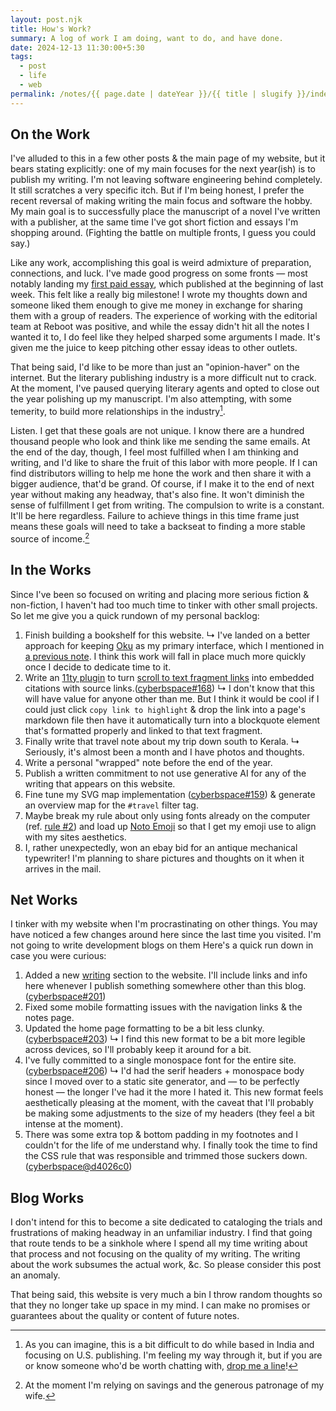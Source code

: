 ```yaml
---
layout: post.njk
title: How's Work?
summary: A log of work I am doing, want to do, and have done.
date: 2024-12-13 11:30:00+5:30
tags:
  - post
  - life
  - web
permalink: /notes/{{ page.date | dateYear }}/{{ title | slugify }}/index.html
---
```


## On the Work

I've alluded to this in a few other posts & the main page of my website, but it bears stating explicitly: one of my main focuses for the next year(ish) is to publish my writing. I'm not leaving software engineering behind completely. It still scratches a very specific itch. But if I'm being honest, I prefer the recent reversal of making writing the main focus and software the hobby. My main goal is to successfully place the manuscript of a novel I've written with a publisher, at the same time I've got short fiction and essays I'm shopping around. (Fighting the battle on multiple fronts, I guess you could say.)

Like any work, accomplishing this goal is weird admixture of preparation, connections, and luck. I've made good progress on some fronts — most notably landing my [first paid essay](https://joinreboot.org/p/nearest-neighbors), which published at the beginning of last week. This felt like a really big milestone! I wrote my thoughts down and someone liked them enough to give me money in exchange for sharing them with a group of readers. The experience of working with the editorial team at Reboot was positive, and while the essay didn't hit all the notes I wanted it to, I do feel like they helped sharped some arguments I made. It's given me the juice to keep pitching other essay ideas to other outlets.

That being said, I'd like to be more than just an "opinion-haver" on the internet. But the literary publishing industry is a more difficult nut to crack. At the moment, I've paused querying literary agents and opted to close out the year polishing up my manuscript. I'm also attempting, with some temerity, to build more relationships in the industry[^1].

Listen. I get that these goals are not unique. I know there are a hundred thousand people who look and think like me sending the same emails. At the end of the day, though, I feel most fulfilled when I am thinking and writing, and I'd like to share the fruit of this labor with more people. If I can find distributors willing to help me hone the work and then share it with a bigger audience, that'd be grand. Of course, if I make it to the end of next year without making any headway, that's also fine. It won't diminish the sense of fulfillment I get from writing. The compulsion to write is a constant. It'll be here regardless. Failure to achieve things in this time frame just means these goals will need to take a backseat to finding a more stable source of income.[^2]

## In the Works

Since I've been so focused on writing and placing more serious fiction & non-fiction, I haven't had too much time to tinker with other small projects. So let me give you a quick rundown of my personal backlog:

1. Finish building a bookshelf for this website.
    ↳ I've landed on a better approach for keeping [Oku](https://oku.club) as my primary interface, which I mentioned in [a previous note](/notes/2024/dropping-the-ocean/). I think this work will fall in place much more quickly once I decide to dedicate time to it.
1. Write an [11ty plugin](https://www.11ty.dev/docs/plugins/#creating-a-plugin) to turn [scroll to text fragment links](https://github.com/WICG/scroll-to-text-fragment) into embedded citations with source links.([cyberbspace#168](https://github.com/riastrad/cyberbspace/issues/168))
    ↳ I don't know that this will have value for anyone other than me. But I think it would be cool if I could just click `copy link to highlight` & drop the link into a page's markdown file then have it automatically turn into a blockquote element that's formatted properly and linked to that text fragment.
1. Finally write that travel note about my trip down south to Kerala.
    ↳ Seriously, it's almost been a month and I have photos and thoughts.
1. Write a personal "wrapped" note before the end of the year.
1. Publish a written commitment to not use generative AI for any of the writing that appears on this website.
1. Fine tune my SVG map implementation ([cyberbspace#159](https://github.com/riastrad/cyberbspace/issues/159)) & generate an overview map for the `#travel` filter tag.
1. Maybe break my rule about only using fonts already on the computer (ref. [rule #2](/notes/2024/rules-for-this-website/#:~:text=IF%20I%20NEED%20SOMETHING%20THAT'S%20ALREADY%20ON%20THE%20COMPUTER%2C%20DON'T%20BUNDLE%20IT)) and load up [Noto Emoji](https://fonts.google.com/noto/specimen/Noto+Emoji/about) so that I get my emoji use to align with my sites aesthetics.
1. I, rather unexpectedly, won an ebay bid for an antique mechanical typewriter! I'm planning to share pictures and thoughts on it when it arrives in the mail.

## Net Works

I tinker with my website when I'm procrastinating on other things. You may have noticed a few changes around here since the last time you visited. I'm not going to write development blogs on them Here's a quick run down in case you were curious:

1. Added a new [writing](/writing) section to the website. I'll include links and info here whenever I publish something somewhere other than this blog. ([cyberbspace#201](https://github.com/riastrad/cyberbspace/pull/201))
1. Fixed some mobile formatting issues with the navigation links & the notes page.
1. Updated the home page formatting to be a bit less clunky. ([cyberbspace#203](https://github.com/riastrad/cyberbspace/pull/203))
   ↳ I find this new format to be a bit more legible across devices, so I'll probably keep it around for a bit.
1. I've fully committed to a single monospace font for the entire site. ([cyberbspace#206](https://github.com/riastrad/cyberbspace/pull/206))
   ↳ I'd had the serif headers + monospace body since I moved over to a static site generator, and — to be perfectly honest — the longer I've had it the more I hated it. This new format feels aesthetically pleasing at the moment, with the caveat that I'll probably be making some adjustments to the size of my headers (they feel a bit intense at the moment).
1. There was some extra top & bottom padding in my footnotes and I couldn't for the life of me understand why. I finally took the time to find the CSS rule that was responsible and trimmed those suckers down. ([cyberbspace@d4026c0](https://github.com/riastrad/cyberbspace/pull/206/commits/d4026c0c81e21066d27976c3fbeb6e91d69d6d32))

## Blog Works

I don't intend for this to become a site dedicated to cataloging the trials and frustrations of making headway in an unfamiliar industry. I find that going that route tends to be a sinkhole where I spend all my time writing about that process and not focusing on the quality of my writing. The writing about the work subsumes the actual work, &c. So please consider this post an anomaly.

That being said, this website is very much a bin I throw random thoughts so that they no longer take up space in my mind. I can make no promises or guarantees about the quality or content of future notes.

[^1]: As you can imagine, this is a bit difficult to do while based in India and focusing on U.S. publishing. I'm feeling my way through it, but if you are or know someone who'd be worth chatting with, [drop me a line](mailto:josh@cyberb.space)!
[^2]: At the moment I'm relying on savings and the generous patronage of my wife.
